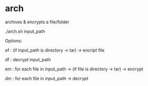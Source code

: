 arch
====

archives & encrypts a file/folder

./arch.sh input_path

Options:

ef : (if input_path is directory -> tar) ->  encript file 

df : decrypt input_path

em : for each file in input_path -> (if file is directory -> tar) -> encrypt

dm : for each file in input_path -> decrypt


